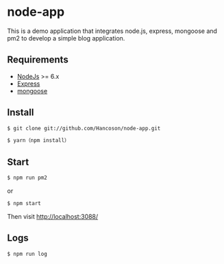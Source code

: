 # node-app

This is a demo application that integrates node.js, express, mongoose and pm2 to develop a simple blog application.

## Requirements

* [NodeJs](http://nodejs.org) >= 6.x 
* [Express](http://expressjs.com)
* [mongoose](http://mongoosejs.com)

## Install

```sh
$ git clone git://github.com/Hancoson/node-app.git

$ yarn（npm install）
```
## Start

```sh
$ npm run pm2
```
or
```sh
$ npm start
```
Then visit [http://localhost:3088/](http://localhost:3088/)

## Logs

```sh
$ npm run log
```